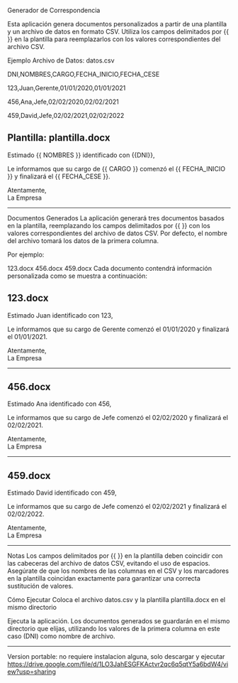 Generador de Correspondencia

Esta aplicación genera documentos personalizados a partir de una plantilla y un archivo de datos en formato CSV. Utiliza los campos delimitados por {{ }} en la plantilla para reemplazarlos con los valores correspondientes del archivo CSV.

Ejemplo
Archivo de Datos: datos.csv

DNI,NOMBRES,CARGO,FECHA_INICIO,FECHA_CESE

123,Juan,Gerente,01/01/2020,01/01/2021

456,Ana,Jefe,02/02/2020,02/02/2021

459,David,Jefe,02/02/2021,02/02/2022


Plantilla: plantilla.docx
-------------------------------------------------------------------------------------------------------------
  Estimado {{ NOMBRES }} identificado con {{DNI}},                                                          
                                                                                                            
  Le informamos que su cargo de {{ CARGO }} comenzó el {{ FECHA_INICIO }} y finalizará el {{ FECHA_CESE }}. 
                                                                                                            
  Atentamente,                                                                                              
  La Empresa                                                                                                
                                                                                                            
------------------------------------------------------------------------------------------------------------

Documentos Generados
La aplicación generará tres documentos basados en la plantilla, reemplazando los campos delimitados por {{ }} con los valores correspondientes del archivo de datos CSV. Por defecto, el nombre del archivo tomará los datos de la primera columna.

Por ejemplo:

123.docx
456.docx
459.docx
Cada documento contendrá información personalizada como se muestra a continuación:

123.docx
-------------------------------------------------------------------------------------------------------------
  Estimado Juan identificado con 123,                                                                        
                                                                                                            
  Le informamos que su cargo de Gerente comenzó el 01/01/2020 y finalizará el 01/01/2021.                    
                                                                                                            
  Atentamente,                                                                                              
  La Empresa                                                                                                
                                                                                                            
------------------------------------------------------------------------------------------------------------


456.docx
-------------------------------------------------------------------------------------------------------------
  Estimado Ana identificado con 456,                                                                        
                                                                                                            
  Le informamos que su cargo de Jefe comenzó el 02/02/2020 y finalizará el 02/02/2021.                      
                                                                                                            
  Atentamente,                                                                                              
  La Empresa                                                                                                
                                                                                                            
------------------------------------------------------------------------------------------------------------


459.docx
-------------------------------------------------------------------------------------------------------------
  Estimado David identificado con 459,                                                                      
                                                                                                            
  Le informamos que su cargo de Jefe comenzó el 02/02/2021 y finalizará el 02/02/2022.                      
                                                                                                            
  Atentamente,                                                                                              
  La Empresa                                                                                                
                                                                                                            
------------------------------------------------------------------------------------------------------------

Notas
Los campos delimitados por {{ }} en la plantilla deben coincidir con las cabeceras del archivo de datos CSV, evitando el uso de espacios.
Asegúrate de que los nombres de las columnas en el CSV y los marcadores en la plantilla coincidan exactamente para garantizar una correcta sustitución de valores.

Cómo Ejecutar
Coloca el archivo datos.csv y la plantilla plantilla.docx en el mismo directorio 

Ejecuta la aplicación.
Los documentos generados se guardarán en el mismo directorio que elijas, utilizando los valores de la primera columna en este caso (DNI) como nombre de archivo.


----------------------------------------------------------------------------------------------------------

Version portable: no requiere instalacion alguna, solo descargar y ejecutar
https://drive.google.com/file/d/1LO3JahESGFKActvr2qc6q5qtY5a6bdW4/view?usp=sharing
